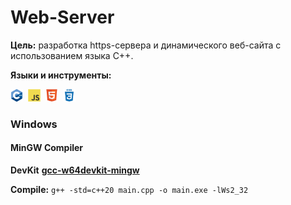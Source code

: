 # Web-Server
**Цель:** разработка https-сервера и динамического веб-сайта с использованием языка C++.

**Языки и инструменты:**
<div>
<img src="https://github.com/devicons/devicon/blob/master/icons/cplusplus/cplusplus-original.svg" title="C++" alt="C++" width="20" height="20"/>&nbsp;
<img src="https://github.com/devicons/devicon/blob/master/icons/javascript/javascript-original.svg" title="JavaScript" alt="JavaScript" width="20" height="20"/>&nbsp;
<img src="https://github.com/devicons/devicon/blob/master/icons/html5/html5-original.svg" title="HTML" alt="HTML" width="20" height="20"/>&nbsp;
<img src="https://github.com/devicons/devicon/blob/master/icons/css3/css3-plain-wordmark.svg"  title="CSS" alt="CSS" width="20" height="20"/>&nbsp;
</div>


### Windows
#### MinGW Compiler
**DevKit**
**[gcc-w64devkit-mingw](https://github.com/skeeto/w64devkit/releases)** 

**Compile:**
```g++ -std=c++20 main.cpp -o main.exe -lWs2_32```


